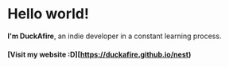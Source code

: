 # **Hello world!**

**I'm DuckAfire**, an indie developer in a constant learning process.

#### [Visit my website :D][https://duckafire.github.io/nest)